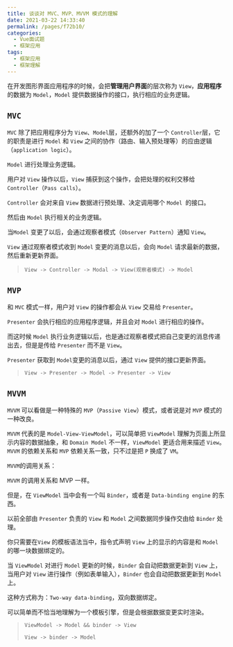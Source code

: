 ```yaml
---
title: 谈谈对 MVC、MVP、MVVM 模式的理解
date: 2021-03-22 14:33:40
permalink: /pages/f72b10/
categories:
  - Vue面试题
  - 框架应用
tags:
  - 框架应用
  - 框架理解
---
```


在开发图形界面应用程序的时候，会把**管理用户界面**的层次称为 `View`，**应用程序**的数据为 `Model`，`Model` 提供数据操作的接口，执行相应的业务逻辑。

## `MVC`

`MVC` 除了把应用程序分为 `View`、`Model`层，还额外的加了一个 `Controller`层，它的职责是进行 `Model` 和 `View` 之间的协作（路由、输入预处理等）的应由逻辑（`application logic`）。

`Model` 进行处理业务逻辑。

用户对 `View` 操作以后，`View` 捕获到这个操作，会把处理的权利交移给`Controller`（`Pass calls`）。

`Controller` 会对来自 `View` 数据进行预处理、决定调用哪个 `Model `的接口。

然后由 `Model` 执行相关的业务逻辑。

当`Model` 变更了以后，会通过观察者模式（`Observer Pattern`）通知 `View`。

`View` 通过观察者模式收到 `Model` 变更的消息以后，会向 `Model` 请求最新的数据，然后重新更新界面。

> `View -> Controller -> Modal -> View(观察者模式) -> Model`

## `MVP`

和 `MVC` 模式一样，用户对 `View` 的操作都会从 `View` 交易给 `Presenter`。

`Presenter` 会执行相应的应用程序逻辑，并且会对 `Model` 进行相应的操作。

而这时候 `Model` 执行业务逻辑以后，也是通过观察者模式把自己变更的消息传递出去，但是是传给 `Presenter` 而不是 `View`。

`Presenter` 获取到 `Model`变更的消息以后，通过 `View` 提供的接口更新界面。

> `View -> Presenter -> Model -> Presenter -> View`

## `MVVM`

`MVVM` 可以看做是一种特殊的 `MVP`（`Passive View`）模式，或者说是对 `MVP` 模式的一种改良。

`MVVM` 代表的是 `Model-View-ViewModel`，可以简单把 `ViewModel` 理解为页面上所显示内容的数据抽象，和 `Domain Model` 不一样，`ViewModel` 更适合用来描述 `View`。 `MVVM` 的依赖关系和 `MVP` 依赖关系一致，只不过是把 `P` 换成了 `VM`。

`MVVM`的调用关系：

`MVVM` 的调用关系和 MVP 一样。

但是，在 `ViewModel` 当中会有一个叫 `Binder`，或者是 `Data-binding engine` 的东西。

以前全部由 `Presenter` 负责的 `View` 和 `Model` 之间数据同步操作交由给 `Binder` 处理。

你只需要在`View` 的模板语法当中，指令式声明 `View` 上的显示的内容是和 `Model` 的哪一块数据绑定的。

当 `ViewModel` 对进行 `Model` 更新的时候，`Binder` 会自动把数据更新到 `View` 上，当用户对 `View` 进行操作（例如表单输入），`Binder` 也会自动把数据更新到 `Model` 上。

这种方式称为：`Two-way data-binding`，双向数据绑定。

可以简单而不恰当地理解为一个模板引擎，但是会根据数据变更实时渲染。

> `ViewModel -> Model && binder -> View`
>
> `View -> binder -> Model`